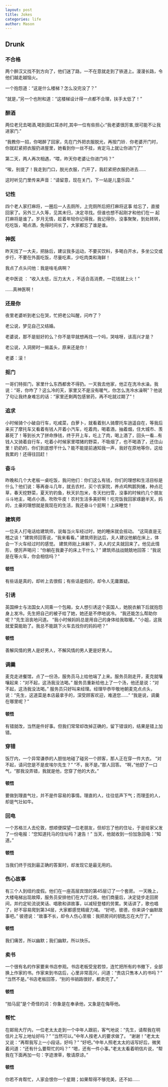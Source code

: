 ```yaml
---
layout: post
title: Jokes
categories: life
author: Mason
---
```


## Drunk

### 不合格

两个醉汉又找不到方向了，他们迷了路，一不在意就走到了铁道上。漫漫长路，令他们越走越恼火。

一个抱怨道：“这是什么楼梯？怎么没完没了？”

“就是，”另一个也附和道：“这楼梯设计得一点都不合理，扶手太低了！”

### 醉酒

两位老兄去喝酒,喝到面红耳赤时,其中一位有些担心:“我老婆很厉害,很可能不让我进家门.”

“我教你一招，你喝醉了回家，先在门外把衣服脱光，再按门铃．你老婆开门时，你就赶紧把衣服扔进屋里，她看到你一丝不挂，肯定马上就让你进门了”

第二天，两人再次相遇，“喂，昨天你老婆让你进门吗？”

“唉，别提了！我走到门口，脱光衣服，门开了，我赶紧把衣服扔进去......

这时听见门里传来声音：“请留意，现在关门，下一站是儿童乐园．”

### 记性

四个老人家打麻将，一圈后一人去厕所，上完厕所后把打麻将这事 给忘了，直接回家了。另外三人久等，见其未归，决定寻找。但谁也想不起刚才和他们在一 起打麻将是谁了。岁月无情，趁着年轻你记得我，我记得你，没事聚聚，到处转转，吃吃饭，喝点酒，免得时间长了，大家都忘了谁是谁。

### 神医

昨天找了一大夫，把脉后，建议我多运动，不要买饮料，多喝白开水，多坐公交或步行，不要在外面吃饭，尽量吃素，少吃肉类和海鲜！

我点了点头问他：我是啥毛病啊？

老中医说 ： “收入太低，压力太大 ，不适合高消费，一花钱就上火！”

......真神医啊！

### 还是你

夜里老婆听到老公在哭，忙把老公叫醒，问咋了？

老公说，梦见自己又结婚。

老婆说，那不是挺好的么？你不是早就想再找一个吗，哭啥呀，该高兴才是？

老公说，入洞房时一揭盖头，原来还是你！

老婆：滚！

### 抠门

一哥们特抠门，家里什么东西都舍不得扔。一天我去他家，他正在洗冷水澡。我说：“哥，你咋了？这么冷的天，家里又不是没有暖气，你怎么洗冷水澡啊”？他说了句让我终身难忘的话：“家里还剩两包感冒药，再不吃就过期了”！

### 追求

小时候骑个小破自行车，吃咸菜，白萝卜，就看着别人骑摩托车逍遥自在，等我后来买了摩托车又看着有钱人开着小汽车，吃着肉，喝着酒，抽着烟，住大城市、羡慕死了！等到长大了拼命挣钱，终于开上车，吃上了肉，喝上酒了，回头一看…有钱人又骑着自行车，吃着小时候家里喂猪的野菜，不吸烟了，也不喝酒了，还住山里！奶奶的，你们到底想干什么？能不能提前通知我一声，我好在原地等你，这给我累的！还得往回赶！

### 奋斗

昨晚和几个大老板一桌吃饭，我问他们：你们这么有钱，你们的理想和生活目标是什么？他们说：等再奋斗几年，就去农村，买个农家院，养点鸡鸭鹅狗猪，种点花草，春天挖野菜，夏天钓钓鱼，秋天扒包米，冬天扫扫雪，没事的时候约几个朋友斗斗地主，喝点小酒，吹吹牛皮！农村生活多美好啊！吃完饭我回家琢磨半天，妈的，土豪的理想就是我现在的生活，我还奋斗个屁啊！上床睡觉！

### 建筑师

一位夫人打电话给建筑师，说每当火车经过时，她的睡床就会摇动。
“这简直是无稽之谈！”建筑师回答说，“我来看看。”
建筑师到达后，夫人建议他躺在床上，体会一下火车经过时的感觉。
建筑师刚上床躺下，夫人的丈夫就回来了。他见此情形，便厉声喝问：“你躺在我妻子的床上干什么？”
建筑师战战兢兢地回答：“我说是在等火车，你会相信吗？”

#### 顿悟

有些话是真的，却听上去很假；有些话是假的，却令人无庸置疑。

### 引诱

英国绅士与法国女人同乘一个包厢，女人想引诱这个英国人，她脱衣躺下后就抱怨身上发冷。先生把自己的被子给了她，她还是不停地说冷。
“我还能怎么帮助你呢？”先生沮丧地问道。
“我小时候妈妈总是用自己的身体给我取暖。”
“小姐，这我就爱莫能助了。我总不能跳下火车去找你的妈妈吧？”

#### 顿悟

善解风情的男人是好男人，不解风情的男人更是好男人。

### 调羹

麦克走进餐馆，点了一份汤，服务员马上给他端了上来。服务员刚走开，麦克就嚷嚷起来：“对不起，这汤我没法喝。”
服务员重新给他上了一个汤，他还是说：“对不起，这汤我没法喝。”
服务员只好叫来经理。经理毕恭毕敬地朝麦克点点头，说：“先生，这道菜是本店最拿手的，深受顾客欢迎，难道您……”
“我是说，调羹在哪里呢？”

#### 顿悟

有错就改，当然是件好事。但我们常常却改掉正确的，留下错误的，结果是错上加错。

### 穿错

饭厅内，一个异常谦恭的人胆怯地碰了碰另一个顾客，那人正在穿一件大衣。
“对不起，请问您是不是皮埃尔先生？”
“不，我不是。”那人回答。
“啊，”他舒了一口气，“那我没弄错，我就是他，您穿了他的大衣。”

#### 顿悟

要做到理直气壮，并不是件容易的事情。理直的人，往往低声下气；而理歪的人，却是气壮如牛。

### 回电

一个苏格兰人去伦敦，想顺便探望一位老朋友，但却忘了他的住址，于是给家父发了一份电报：“您知道托马的住址吗？速告！”
当天，他就收到一份加急回电：“知道。”

#### 顿悟

当我们终于找到最正确的答案时，却发现它是最无用的。

### 伤心故事

有三个人到纽约度假。他们在一座高层宾馆的第45层订了一个套房。
一天晚上，大楼电梯出现故障，服务员安排他们在大厅过夜。他们商量后，决定徒步走回房间，并约定轮流说笑话、唱歌和讲故事，以减轻登楼的劳累。笑话讲了，歌也唱了，好不容易爬到第34层，大家都感觉精疲力竭。
“好吧，彼德，你来讲个幽默故事吧。”
彼德说：“故事不长，却令人伤心至极：我把房间的钥匙忘在大厅了。”

#### 顿悟

我们痛苦，所以幽默；我们幽默，所以快乐。

### 卖书

一个很有名的作家要来书店参观。书店老板受宠若惊，连忙把所有的书撤下，全部换上作家的书。作家来到书店后，心里非常高兴，问道：“贵店只售本人的书吗？”
“当然不是。”书店老板回答，“别的书销路很好，都卖完了。”

#### 顿悟

“拍马屁”是个奇怪的词：你象是在奉承他，又象是在侮辱他。

### 帮忙

在邮局大厅内，一位老太太走到一个中年人跟前，客气地说：“先生，请帮我在明信片上写上地址好吗？”
“当然可以。”中年人按老人的要求做了。
“谢谢！”老太太又说：“再帮我写上一小段话，好吗？”
“好吧。”中年人照老太太的话写好后，微笑着问道：“还有什么要帮忙的吗？”
“嗯，还有一件小事。”老太太看着明信片说，“帮我在下面再加一句：字迹潦草，敬请原谅。”

#### 顿悟
你若不肯帮忙，人家会恨你一个星期；如果帮得不够完美，还不如......

